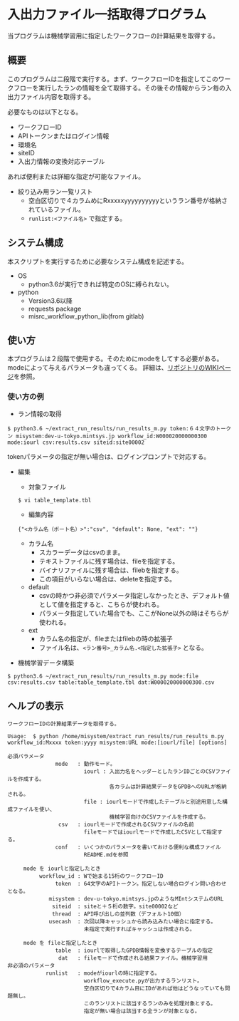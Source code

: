# 入出力ファイル一括取得プログラム

当プログラムは機械学習用に指定したワークフローの計算結果を取得する。

## 概要　

このプログラムは二段階で実行する。まず、ワークフローIDを指定してこのワークフローを実行したランの情報を全て取得する。その後その情報からラン毎の入出力ファイル内容を取得する。

必要なものは以下となる。

* ワークフローID
* APIトークンまたはログイン情報
* 環境名
* siteID
* 入出力情報の変換対応テーブル

あれば便利または詳細な指定が可能なファイル。
* 絞り込み用ラン一覧リスト
  + 空白区切りで４カラムめにRxxxxxyyyyyyyyyyというラン番号が格納されているファイル。
  + ```runlist:<ファイル名>``` で指定する。

## システム構成

本スクリプトを実行するために必要なシステム構成を記述する。

* OS
  + python3.6が実行できれば特定のOSに縛られない。
* python
  + Version3.6以降
  + requests package
  + misrc_workflow_python_lib(from gitlab)


## 使い方

本プログラムは２段階で使用する。そのためにmodeをしてする必要がある。modeによって与えるパラメータも違ってくる。
詳細は、[リポジトリのWIKIページ](https://gitlab.mintsys.jp/midev/extract_run_results/-/wikis/%E5%8B%95%E4%BD%9C%E4%BB%95%E6%A7%98)を参照。

### 使い方の例
* ラン情報の取得
```
$ python3.6 ~/extract_run_results/run_results_m.py token:６４文字のトークン misystem:dev-u-tokyo.mintsys.jp workflow_id:W000020000000300 mode:iourl csv:results.csv siteid:site00002
```

tokenパラメータの指定が無い場合は、ログインプロンプトで対応する。

* 編集
  + 対象ファイル
  ```
  $ vi table_template.tbl
  ```
  + 編集内容
  ```
  {"<カラム名（ポート名）>":"csv", "default": None, "ext": ""}
  ```
  + カラム名
    - スカラーデータはcsvのまま。
    - テキストファイルに残す場合は、fileを指定する。
    - バイナリファイルに残す場合は、filebを指定する。
    - この項目がいらない場合は、deleteを指定する。
  + default
    - csvの時かつ非必須でパラメータ指定しなかったとき、デフォルト値として値を指定すると、こちらが使われる。
    - パラメータ指定していた場合でも、ここがNone以外の時はそちらが使われる。
  + ext
    - カラム名の指定が、fileまたはfilebの時の拡張子
    - ファイル名は、```<ラン番号>_カラム名.<指定した拡張子>``` となる。

* 機械学習データ構築
```
$ python3.6 ~/extract_run_results/run_results_m.py mode:file csv:results.csv table:table_template.tbl dat:W000020000000300.csv
```
 
## ヘルプの表示

```
ワークフローIDの計算結果データを取得する。

Usage:  $ python /home/misystem/extract_run_results/run_results_m.py workflow_id:Mxxxx token:yyyy misystem:URL mode:[iourl/file] [options]

必須パラメータ
               mode   : 動作モード。
                        iourl : 入出力名をヘッダーとしたランIDごとのCSVファイルを作成する。
                                各カラムは計算結果データをGPDBへのURLが格納される。
                        file : iourlモードで作成したテーブルと別途用意した構成ファイルを使い、
                                機械学習向けのCSVファイルを作成する。 
                csv   : iourlモードで作成されるCSVファイルの名前
                        fileモードではiourlモードで作成したCSVとして指定する。
               conf   : いくつかのパラメータを書いておける便利な構成ファイル
                        README.mdを参照

     mode を iourlと指定したとき
          workflow_id : Wで始まる15桁のワークフローID
               token  : 64文字のAPIトークン。指定しない場合ログイン問い合わせとなる。
             misystem : dev-u-tokyo.mintsys.jpのようなMIntシステムのURL
              siteid  : siteと＋５桁の数字。site00002など
              thread  : API呼び出しの並列数（デフォルト10個）
             usecash  : 次回以降キャッシュから読み込みたい場合に指定する。
                        未指定で実行すればキャッシュは作成される。

     mode を fileと指定したとき
               table  : iourlで取得したGPDB情報を変換するテーブルの指定
                dat   : fileモードで作成される結果ファイル。機械学習用
非必須のパラメータ
            runlist   : modeがiourlの時に指定する。
                        workflow_execute.pyが出力するランリスト。
                        空白区切りで4カラム目にIDがあれば他はどうなっていても問題無し。
                        このランリストに該当するランのみを処理対象とする。
                        指定が無い場合は該当する全ランが対象となる。

```

